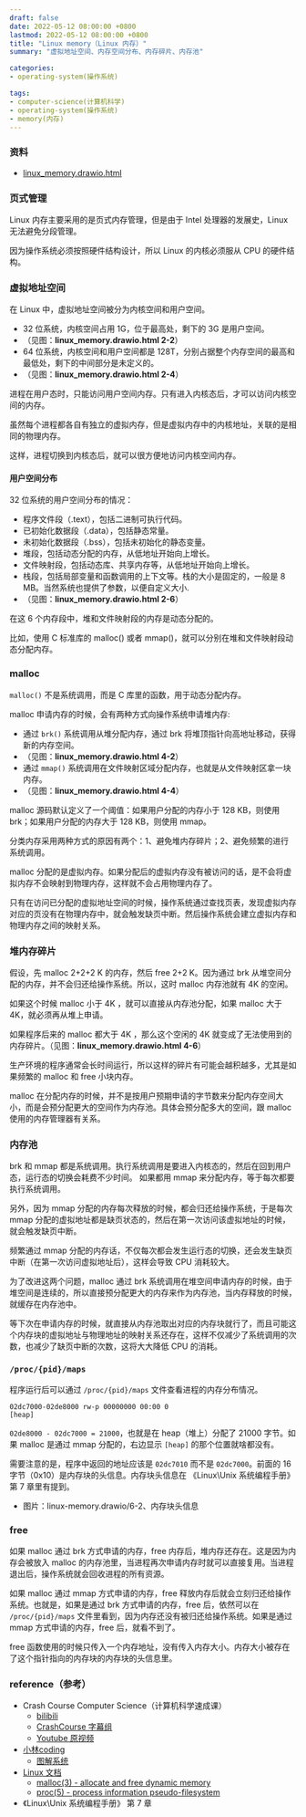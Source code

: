 ```yaml
---
draft: false
date: 2022-05-12 08:00:00 +0800
lastmod: 2022-05-12 08:00:00 +0800
title: "Linux memory（Linux 内存）"
summary: "虚拟地址空间、内存空间分布、内存碎片、内存池"

categories:
- operating-system(操作系统)

tags:
- computer-science(计算机科学)
- operating-system(操作系统)
- memory(内存)
---
```


### 资料

- <a href="/drawio/computer-science/operating-system/memory/linux_memory.drawio.html">linux_memory.drawio.html</a>

### 页式管理

Linux 内存主要采用的是页式内存管理，但是由于 Intel 处理器的发展史，Linux 无法避免分段管理。

因为操作系统必须按照硬件结构设计，所以 Linux 的内核必须服从 CPU 的硬件结构。

### 虚拟地址空间

在 Linux 中，虚拟地址空间被分为内核空间和用户空间。

- 32 位系统，内核空间占用 1G，位于最高处，剩下的 3G 是用户空间。
- （见图：**linux_memory.drawio.html 2-2**）
- 64 位系统，内核空间和用户空间都是 128T，分别占据整个内存空间的最高和最低处，剩下的中间部分是未定义的。
- （见图：**linux_memory.drawio.html 2-4**）

进程在用户态时，只能访问用户空间内存。只有进入内核态后，才可以访问内核空间的内存。

虽然每个进程都各自有独立的虚拟内存，但是虚拟内存中的内核地址，关联的是相同的物理内存。

这样，进程切换到内核态后，就可以很方便地访问内核空间内存。

#### 用户空间分布

32 位系统的用户空间分布的情况：

- 程序文件段（.text），包括二进制可执行代码。
- 已初始化数据段（.data），包括静态常量。
- 未初始化数据段（.bss），包括未初始化的静态变量。
- 堆段，包括动态分配的内存，从低地址开始向上增长。
- 文件映射段，包括动态库、共享内存等，从低地址开始向上增长。
- 栈段，包括局部变量和函数调用的上下文等。栈的大小是固定的，一般是 8 MB。当然系统也提供了参数，以便自定义大小. 
- （见图：**linux_memory.drawio.html 2-6**）

在这 6 个内存段中，堆和文件映射段的内存是动态分配的。

比如，使用 C 标准库的 malloc() 或者 mmap()，就可以分别在堆和文件映射段动态分配内存。

### malloc

`malloc()` 不是系统调用，而是 C 库里的函数，用于动态分配内存。

malloc 申请内存的时候，会有两种方式向操作系统申请堆内存:

- 通过 `brk()` 系统调用从堆分配内存，通过 brk 将堆顶指针向高地址移动，获得新的内存空间。
- （见图：**linux_memory.drawio.html 4-2**）
- 通过 `mmap()` 系统调用在文件映射区域分配内存，也就是从文件映射区拿一块内存。
- （见图：**linux_memory.drawio.html 4-4**）

malloc 源码默认定义了一个阈值：如果用户分配的内存小于 128 KB，则使用 brk；如果用户分配的内存大于 128 KB，则使用 mmap。

分类内存采用两种方式的原因有两个：1、避免堆内存碎片；2、避免频繁的进行系统调用。

malloc 分配的是虚拟内存。如果分配后的虚拟内存没有被访问的话，是不会将虚拟内存不会映射到物理内存，这样就不会占用物理内存了。

只有在访问已分配的虚拟地址空间的时候，操作系统通过查找页表，发现虚拟内存对应的页没有在物理内存中，就会触发缺页中断。然后操作系统会建立虚拟内存和物理内存之间的映射关系。

### 堆内存碎片

假设，先 malloc 2+2+2 K 的内存，然后 free 2+2 K。因为通过 brk 从堆空间分配的内存，并不会归还给操作系统。所以，这时 malloc 内存池就有 4K 的空闲。

如果这个时候 malloc 小于 4K ，就可以直接从内存池分配，如果 malloc 大于 4K，就必须再从堆上申请。

如果程序后来的 malloc 都大于 4K ，那么这个空闲的 4K 就变成了无法使用到的内存碎片。（见图：**linux_memory.drawio.html 4-6**）

生产环境的程序通常会长时间运行，所以这样的碎片有可能会越积越多，尤其是如果频繁的 malloc 和 free 小块内存。

malloc 在分配内存的时候，并不是按用户预期申请的字节数来分配内存空间大小，而是会预分配更大的空间作为内存池。具体会预分配多大的空间，跟 malloc 使用的内存管理器有关系。

### 内存池

brk 和 mmap 都是系统调用。执行系统调用是要进入内核态的，然后在回到用户态，运行态的切换会耗费不少时间。 如果都用 mmap 来分配内存，等于每次都要执行系统调用。

另外，因为 mmap 分配的内存每次释放的时候，都会归还给操作系统，于是每次 mmap 分配的虚拟地址都是缺页状态的，然后在第一次访问该虚拟地址的时候，就会触发缺页中断。

频繁通过 mmap 分配的内存话，不仅每次都会发生运行态的切换，还会发生缺页中断（在第一次访问虚拟地址后），这样会导致 CPU 消耗较大。

为了改进这两个问题，malloc 通过 brk 系统调用在堆空间申请内存的时候，由于堆空间是连续的，所以直接预分配更大的内存来作为内存池，当内存释放的时候，就缓存在内存池中。

等下次在申请内存的时候，就直接从内存池取出对应的内存块就行了，而且可能这个内存块的虚拟地址与物理地址的映射关系还存在，这样不仅减少了系统调用的次数，也减少了缺页中断的次数，这将大大降低 CPU 的消耗。

### `/proc/{pid}/maps`

程序运行后可以通过 `/proc/{pid}/maps` 文件查看进程的内存分布情况。

```
02dc7000-02de8000 rw-p 00000000 00:00 0                                  [heap]
```

`02de8000 - 02dc7000 = 21000`，也就是在 heap（堆上）分配了 21000 字节。如果 malloc 是通过 mmap 分配的，右边显示 `[heap]` 的那个位置就啥都没有。

需要注意的是，程序中返回的地址应该是 `02dc7010` 而不是 `02dc7000`。前面的 16 字节（0x10）是内存块的头信息。内存块头信息在 《Linux\Unix 系统编程手册》 第 7 章里有提到。

- 图片：linux-memory.drawio/6-2、内存块头信息

### free

如果 malloc 通过 brk 方式申请的内存，free 内存后，堆内存还存在。这是因为内存会被放入 malloc 的内存池里，当进程再次申请内存时就可以直接复用。当进程退出后，操作系统就会回收进程的所有资源。

如果 malloc 通过 mmap 方式申请的内存，free 释放内存后就会立刻归还给操作系统。也就是，如果是通过 brk 方式申请的内存，free 后，依然可以在 `/proc/{pid}/maps` 文件里看到，因为内存还没有被归还给操作系统。如果是通过 mmap 方式申请的内存，free 后，就看不到了。

free 函数使用的时候只传入一个内存地址，没有传入内存大小。内存大小被存在了这个指针指向的内存块的内存块的头信息里。

### reference（参考）

- Crash Course Computer Science（计算机科学速成课）
  - [bilibili](https://www.bilibili.com/video/BV1EW411u7th)
  - [CrashCourse 字幕组](https://github.com/1c7/crash-course-computer-science-chinese)
  - [Youtube 原视频](https://www.youtube.com/playlist?list=PL8dPuuaLjXtNlUrzyH5r6jN9ulI)
- [小林coding](https://xiaolincoding.com/)
  - [图解系统](https://xiaolincoding.com/os/)
- [Linux 文档](https://man7.org/linux/man-pages/index.html)
  - [malloc(3) - allocate and free dynamic memory](https://man7.org/linux/man-pages/man3/malloc.3.html)
  - [proc(5) - process information pseudo-filesystem](https://man7.org/linux/man-pages/man5/proc.5.html)
- 《Linux\Unix 系统编程手册》 第 7 章
